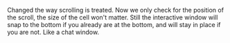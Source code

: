 Changed the way scrolling is treated. Now we only check for the position of the scroll, the size of the cell won't matter.
Still the interactive window will snap to the bottom if you already are at the bottom, and will stay in place if you are not. Like a chat window.